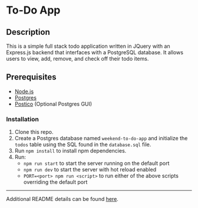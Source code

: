 # To-Do App

## Description

This is a simple full stack todo application written in JQuery with an
Express.js backend that interfaces with a PostgreSQL database. It allows
users to view, add, remove, and check off their todo items.

## Prerequisites

- [Node.js](https://nodejs.org/en)
- [Postgres](https://www.postgresql.org/)
- [Postico](https://eggerapps.at/postico/v1.php) (Optional Postgres GUI)

### Installation

1. Clone this repo.
2. Create a Postgres database named `weekend-to-do-app` and initialize the `todos` table
   using the SQL found in the `database.sql` file.
3. Run `npm install` to install npm dependencies.
4. Run:
   - `npm run start` to start the server running on the default port
   - `npm run dev` to start the server with hot reload enabled
   - `PORT=<port> npm run <script>` to run either of the above scripts 
     overriding the default port

---
Additional README details can be found [here](https://github.com/PrimeAcademy/readme-template/blob/master/README.md).
